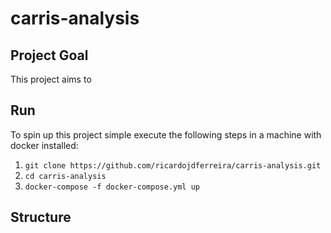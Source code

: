 # carris-analysis

## Project Goal
This project aims to 

## Run
To spin up this project simple execute the following steps in a machine with docker installed:

1. `git clone https://github.com/ricardojdferreira/carris-analysis.git`
2. `cd carris-analysis`
3. `docker-compose -f docker-compose.yml up`

## Structure